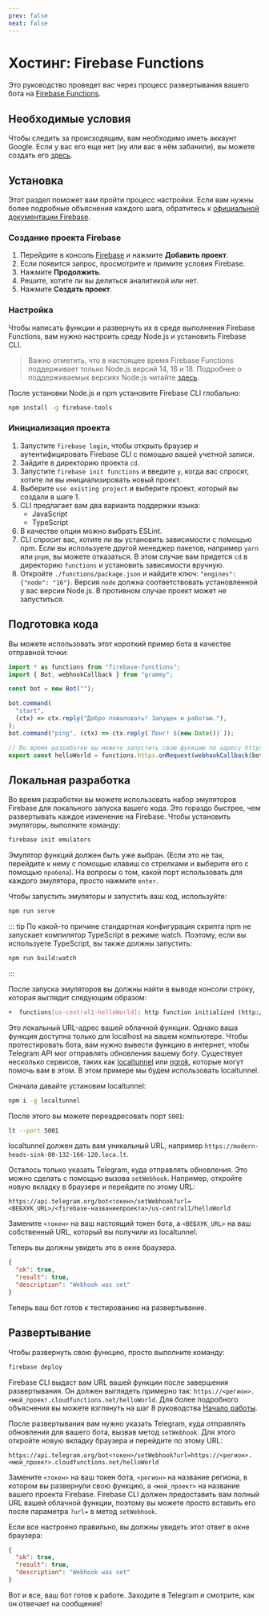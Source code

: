 ```yaml
---
prev: false
next: false
---
```


# Хостинг: Firebase Functions

Это руководство проведет вас через процесс развертывания вашего бота на
[Firebase Functions](https://firebase.google.com/docs/functions).

## Необходимые условия

Чтобы следить за происходящим, вам необходимо иметь аккаунт Google. Если у вас
его еще нет (ну или вас в нём забанили), вы можете создать его
[здесь](https://accounts.google.com/signup).

## Установка

Этот раздел поможет вам пройти процесс настройки. Если вам нужны более подробные
объяснения каждого шага, обратитесь к
[официальной документации Firebase](https://firebase.google.com/docs/functions/get-started).

### Создание проекта Firebase

1. Перейдите в консоль [Firebase](https://console.firebase.google.com/) и
   нажмите **Добавить проект**.
2. Если появится запрос, просмотрите и примите условия Firebase.
3. Нажмите **Продолжить**.
4. Решите, хотите ли вы делиться аналитикой или нет.
5. Нажмите **Создать проект**.

### Настройка

Чтобы написать функции и развернуть их в среде выполнения Firebase Functions,
вам нужно настроить среду Node.js и установить Firebase CLI.

> Важно отметить, что в настоящее время Firebase Functions поддерживает только
> Node.js версий 14, 16 и 18. Подробнее о поддерживаемых версиях Node.js читайте
> [здесь](https://firebase.google.com/docs/functions/manage-functions#set_nodejs_version).

После установки Node.js и npm установите Firebase CLI глобально:

```sh
npm install -g firebase-tools
```

### Инициализация проекта

1. Запустите `firebase login`, чтобы открыть браузер и аутентифицировать
   Firebase CLI с помощью вашей учетной записи.
2. Зайдите в директорию проекта `cd`.
3. Запустите `firebase init functions` и введите `y`, когда вас спросят, хотите
   ли вы инициализировать новый проект.
4. Выберите `use existing project` и выберите проект, который вы создали в
   шаге 1.
5. CLI предлагает вам два варианта поддержки языка:
   - JavaScript
   - TypeScript
6. В качестве опции можно выбрать ESLint.
7. CLI спросит вас, хотите ли вы установить зависимости с помощью npm. Если вы
   используете другой менеджер пакетов, например `yarn` или `pnpm`, вы можете
   отказаться. В этом случае вам придется `cd` в директорию `functions` и
   установить зависимости вручную.
8. Откройте `./functions/package.json` и найдите ключ:
   `"engines": {"node": "16"}`. Версия `node` должна соответствовать
   установленной у вас версии Node.js. В противном случае проект может не
   запуститься.

## Подготовка кода

Вы можете использовать этот короткий пример бота в качестве отправной точки:

```ts
import * as functions from "firebase-functions";
import { Bot, webhookCallback } from "grammy";

const bot = new Bot("");

bot.command(
  "start",
  (ctx) => ctx.reply("Добро пожаловать! Запущен и работаю."),
);
bot.command("ping", (ctx) => ctx.reply(`Понг! ${new Date()}`));

// Во время разработки вы можете запустить свою функцию по адресу https://localhost/<firebase-названиепроекта>/us-central1/helloWorld.
export const helloWorld = functions.https.onRequest(webhookCallback(bot));
```

## Локальная разработка

Во время разработки вы можете использовать набор эмуляторов Firebase для
локального запуска вашего кода. Это гораздо быстрее, чем развертывать каждое
изменение на Firebase. Чтобы установить эмуляторы, выполните команду:

```sh
firebase init emulators
```

Эмулятор функций должен быть уже выбран. (Если это не так, перейдите к нему с
помощью клавиш со стрелками и выберите его с помощью `пробела`). На вопросы о
том, какой порт использовать для каждого эмулятора, просто нажмите `enter`.

Чтобы запустить эмуляторы и запустить ваш код, используйте:

```sh
npm run serve
```

::: tip По какой-то причине стандартная конфигурация скрипта npm не запускает
компилятор TypeScript в режиме watch. Поэтому, если вы используете TypeScript,
вы также должны запустить:

```sh
npm run build:watch
```

:::

После запуска эмуляторов вы должны найти в выводе консоли строку, которая
выглядит следующим образом:

```sh
+  functions[us-central1-helloWorld]: http function initialized (http://127.0.0.1:5001/<firebase-названиепроекта>/us-central1/helloWorld).
```

Это локальный URL-адрес вашей облачной функции. Однако ваша функция доступна
только для localhost на вашем компьютере. Чтобы протестировать бота, вам нужно
вывести функцию в интернет, чтобы Telegram API мог отправлять обновления вашему
боту. Существует несколько сервисов, таких как
[localtunnel](https://localtunnel.me) или [ngrok](https://ngrok.com), которые
могут помочь вам в этом. В этом примере мы будем использовать localtunnel.

Сначала давайте установим localtunnel:

```sh
npm i -g localtunnel
```

После этого вы можете переадресовать порт `5001`:

```sh
lt --port 5001
```

localtunnel должен дать вам уникальный URL, например
`https://modern-heads-sink-80-132-166-120.loca.lt`.

Осталось только указать Telegram, куда отправлять обновления. Это можно сделать
с помощью вызова `setWebhook`. Например, откройте новую вкладку в браузере и
перейдите по этому URL:

```text
https://api.telegram.org/bot<токен>/setWebhook?url=<ВЕБХУК_URL>/<firebase-названиепроекта>/us-central1/helloWorld
```

Замените `<токен>` на ваш настоящий токен бота, а `<ВЕБХУК_URL>` на ваш
собственный URL, который вы получили из localtunnel.

Теперь вы должны увидеть это в окне браузера.

```json
{
  "ok": true,
  "result": true,
  "description": "Webhook was set"
}
```

Теперь ваш бот готов к тестированию на развертывание.

## Развертывание

Чтобы развернуть свою функцию, просто выполните команду:

```sh
firebase deploy
```

Firebase CLI выдаст вам URL вашей функции после завершения развертывания. Он
должен выглядеть примерно так:
`https://<регион>.<мой_проект.cloudfunctions.net/helloWorld`. Для более
подробного объяснения вы можете взглянуть на шаг 8 руководства
[Начало работы](https://firebase.google.com/docs/functions/get-started#deploy-functions-to-a-production-environment).

После развертывания вам нужно указать Telegram, куда отправлять обновления для
вашего бота, вызвав метод `setWebhook`. Для этого откройте новую вкладку
браузера и перейдите по этому URL:

```text
https://api.telegram.org/bot<токен>/setWebhook?url=https://<регион>.<мой_проект>.cloudfunctions.net/helloWorld
```

Замените `<токен>` на ваш токен бота, `<регион>` на название региона, в котором
вы развернули свою функцию, а `<мой_проект>` на название вашего проекта
Firebase. Firebase CLI должен предоставить вам полный URL вашей облачной
функции, поэтому вы можете просто вставить его после параметра `?url=` в метод
`setWebhook`.

Если все настроено правильно, вы должны увидеть этот ответ в окне браузера:

```json
{
  "ok": true,
  "result": true,
  "description": "Webhook was set"
}
```

Вот и все, ваш бот готов к работе. Заходите в Telegram и смотрите, как он
отвечает на сообщения!
